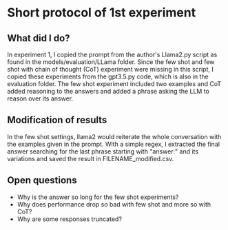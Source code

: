 # Short protocol of 1st experiment

## What did I do?
In experiment 1, I copied the prompt from the author's Llama2.py script as found in the models/evaluation/LLama folder. Since the few shot and few shot with chain of thought (CoT) experiment were missing in this script, I copied these experiments from the gpt3.5.py code, which is also in the evaluation folder. The few shot experiment included two examples and CoT added reasoning to the answers and added a phrase asking the LLM to reason over its answer.

## Modification of results
In the few shot settings, llama2 would reiterate the whole conversation with the examples given in the prompt. With a simple regex, I extracted the final answer searching for the last phrase starting with "answer:" and its variations and saved the result in FILENAME_modified.csv.

## Open questions
- Why is the answer so long for the few shot experiments?
- Why does performance drop so bad with few shot and more so with CoT?
- Why are some responses truncated?